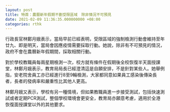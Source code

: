```yaml
---
layout: post
title: 特首：農曆新年假期不劃受限區域　除非情況不可預見
date: 2021-02-09 11:36:35.000000000 +08:00
categories: rthk
---
```


行政長官林鄭月娥表示，當局早前已經表明，受限區域的強制檢測行動會維持至年廿九、即是明天，當局會因應疫情需要採取行動。她說，除非有不可預見的情況，政府不會在農曆新年假期間，採取相關行動。

對於學校教職員每兩星期檢測一次，校方就有條件在假期後全校恢復半天面授課堂，林鄭月娥表示，教育局局長已經澄清這是自願安排，不是針對某些人。她舉例指，安老院舍員工亦已經進行8至9輪檢測，大家都同意如果員工感染後傳染長者，長者的發病率和嚴重性比其他人更高。

林鄭月娥又表示，學校有另一種情境，但如果教職員進一步接受測試，包括快速測試或者定期PCR測試，整個學校環境會更安全，教育局亦願意考慮，適用於全港恢復面授課堂以外的其他要求。
